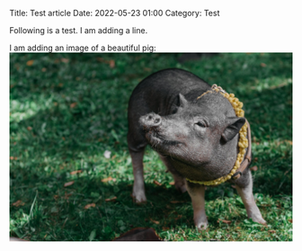 Title: Test article
Date: 2022-05-23 01:00
Category: Test

Following is a test.
I am adding a line.

I am adding an image of a beautiful pig:
![Hi! I'm a pig !](/images/pig.jpg)
